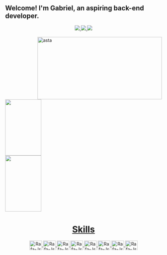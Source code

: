 ## Welcome! I'm Gabriel, an aspiring back-end developer.

<div align="center">
  <a href="https://www.linkedin.com/in/gabriel2ferreira/" target="_blank"><img src="https://img.shields.io/badge/LinkedIn-0077B5?style=for-the-badge&logo=linkedin&logoColor=white">
  <a href="mailto:gabrielffz15@gmail.com" target="_blank"><img src="https://img.shields.io/badge/Gmail-D14836?style=for-the-badge&logo=gmail&logoColor=white)">
  <a href="https://www.instagram.com/linkomori/" target="_blank"><img src="https://img.shields.io/badge/Instagram-E4405F?style=for-the-badge&logo=instagram&logoColor=white">
</div>
    
  <div>
  <img align="center" alt="asta" height="1" width="1000" style="border-radius:0px;" src="https://64.media.tumblr.com/9450765e9b44d4f9a6e93ccf8ccdff61/4fc0a3bbcd7fccb8-3c/s400x600/021c7745f96e33b1027c244c5ea017e14d9af23b.gif">
</div>
 <br>
 <div>
<img align="right" alt="asta" height="200" width="400" style="border-radius:0px;" src=https://media.discordapp.net/attachments/1146038064846733362/1146757101671157790/F2016670-3D95-488E-A282-B3C5CFF878A4.gif>
</div>
<div align="left">
<a href="https://github.com/gabriel1ferreira">
  <img height="180em" width="48%" src="https://github-readme-stats-sigma-five.vercel.app/api?username=gabriel1ferreira&show_icons=true&theme=algolia&include_all_commits=true&count_private=true"/>
  <br>
  <img height="180em" width="48%" src="https://github-readme-stats.vercel.app/api/top-langs/?username=gabriel1ferreira&layout=compact&langs_count=7&theme=algolia"/>
</div>
<div>
  <img align="center" alt="asta" height="1" width="1000" style="border-radius:0px;" src="https://64.media.tumblr.com/9450765e9b44d4f9a6e93ccf8ccdff61/4fc0a3bbcd7fccb8-3c/s400x600/021c7745f96e33b1027c244c5ea017e14d9af23b.gif">
</div>
 

 <h1 align="center">Skills</h1>

<div align="center">
<img align="center" alt="Rafa-Js" Height="30" width="40" src="https://cdn.jsdelivr.net/gh/devicons/devicon/icons/javascript/javascript-original.svg"/>
<img align="center" alt="Rafa-Js" Height="30" width="40" src="https://cdn.jsdelivr.net/gh/devicons/devicon/icons/typescript/typescript-plain.svg" />
<img align="center" alt="Rafa-Js" Height="30" width="40" src="https://cdn.jsdelivr.net/gh/devicons/devicon/icons/nodejs/nodejs-original.svg" />
<img align="center" alt="Rafa-Js" Height="30" width="40" src="https://cdn.jsdelivr.net/gh/devicons/devicon/icons/java/java-original.svg">
<img align="center" alt="Rafa-Js" Height="30" width="40" src="https://cdn.jsdelivr.net/gh/devicons/devicon/icons/cplusplus/cplusplus-original.svg" />
<img align="center" alt="Rafa-Js" Height="30" width="40" src="https://cdn.jsdelivr.net/gh/devicons/devicon/icons/html5/html5-original.svg" />
<img align="center" alt="Rafa-Js" Height="30" width="40" src="https://cdn.jsdelivr.net/gh/devicons/devicon/icons/css3/css3-original.svg" />
<img align="center" alt="Rafa-Js" Height="30" width="40" src="https://cdn.jsdelivr.net/gh/devicons/devicon/icons/mysql/mysql-original.svg" />       
 </div>
